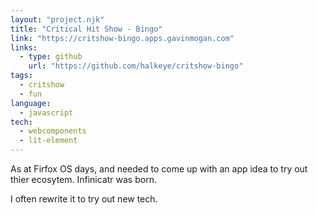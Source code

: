 ```yaml
---
layout: "project.njk"
title: "Critical Hit Show - Bingo"
link: "https://critshow-bingo.apps.gavinmogan.com"
links:
  - type: github
    url: "https://github.com/halkeye/critshow-bingo"
tags:
  - critshow
  - fun
language:
  - javascript
tech:
  - webcomponents
  - lit-element
---
```


As at Firfox OS days, and needed to come up with an app idea to try out thier ecosytem. Infinicatr was born.

I often rewrite it to try out new tech.

